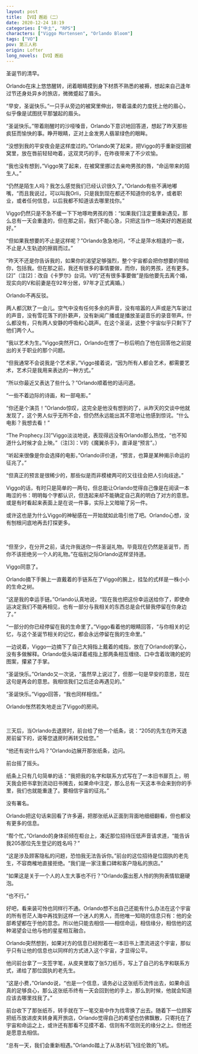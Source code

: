 ```yaml
---
layout: post
title: 【VO】邂逅（二）
date: 2020-12-24 18:19
categories: ["中土", "RPS"]
characters: ["Viggo Mortensen", "Orlando Bloom"]
tags: ["VO"]
pov: 第三人称
origin: Lofter
long_novels: 【VO】邂逅
---
```


圣诞节的清早。

Orlando在床上悠悠醒转，闭着眼睛摸到身下材质不熟悉的被褥，想起来自己逢年过节还身处异乡的旅店，微微蹙起了眉头。

“早安，圣诞快乐。”一只手从旁边的被窝里伸出，带着温柔的力度抚上他的眉心，似乎像是试图抚平那皱起的眉头。

“圣诞快乐。”带着刚醒时的沙哑嗓音，Orlando下意识地回答道，想起了昨天那些疯狂而愉快的事。睁开眼睛，正对上金发男人翡翠绿色的眼眸。

“没想到我的平安夜会是这样度过的。”Orlando笑了起来，把Viggo的手重新捉回被窝里，放在唇前轻轻吻着，这双灵巧的手，在昨夜带来了不少欢愉。

“我也没有想到，”Viggo笑了起来，在被窝里挪过去亲吻男孩的唇，“命运带来的陌生人。”

“仍然是陌生人吗？我怎么感觉我们已经认识很久了。”Orlando有些不满地嘟嘴，“而且我说过，可以叫我Orli，只是我到现在都还不知道你的名字，或者职业，或者任何信息，以后我都不知道该去哪里找你。”

Viggo仍然只是不急不缓一下下地啄吻男孩的唇：“如果我们注定要重新遇见，那么总有一天会重逢的，但在那之前，我们不能心急，只把这当作一场美好的邂逅就好。”

“但如果我想要的不止是这样呢？”Orlando急急地问，“不止是萍水相逢的一夜，不止是人生轨迹的擦肩而过。”

“昨天不还是你告诉我的，如果你的渴望足够强烈，整个宇宙都会把你想要的带给你，包括我。但在那之前，我还有很多的事情要做，而你，我的男孩，还有更多。[2]”（注[2]：改自《卡罗尔》台词。V的“还有很多事要做”是指他要先去离个婚，现实向的V和前妻是在92年分居，97年才正式离婚。）

Orlando不再反驳。

两人都沉默了一会儿。空气中没有任何多余的声音，没有喧嚣的人声或是汽车驶过的声音，没有雪花落下的扑簌声，没有新闻广播或是播放圣诞音乐的录音带声。什么都没有，只有两人安静的呼吸和心跳声。在这个圣诞，这整个宇宙似乎只剩下了他们两个人。

“我以艺术为生。”Viggo突然开口，Orlando在愣了一秒后明白了他在回答他之前提出的关于职业的那个问题。

“但我通常不会说我是个艺术家，”Viggo接着说，“因为所有人都会艺术，都需要艺术，艺术只是我用来表达的一种方式。”

“所以你最近又表达了些什么？”Orlando顺着他的话问道。

“一些不着边际的诗画，和一部电影。”

“你还是个演员！”Orlando惊叹，这完全是他没有想到的了，从昨天的交谈中他就发现了，这个男人似乎无所不会，但仍然永远能出其不意地让他感到惊诧。“什么电影？我想去看！”

“The Prophecy.[3]”Viggo淡淡地说，表现得远没有Orlando那么热忱，“也不知道什么时候才会上映。”（注[3]：V的《魔翼杀手》，直译是“预言”。）

“听起来很像是你会选择的电影，”Orlando评价道，“预言，也算是某种揭示命运的征兆了。”

“但真正的预言是很稀少的，那些似是而非模棱两可的又往往会把人引向歧途。”

Viggo的话，有时只是简单的一两句，但总能让Orlando觉得自己像是在阅读一本晦涩的书：明明每个字都认识，但连起来却不能确定自己真的明白了对方的意思。或是有时看起来表面上是在说一件事，实际上又暗喻了另一件。

或许这也是为什么Viggo的神秘感在一开始就如此吸引他了吧。Orlando心想，没有刨根问底地再去打探更多。

<br>

“但至少，在分开之前，请允许我送你一件圣诞礼物。毕竟现在仍然是圣诞节，而你不该拒绝另一个人的礼物。”在临别之际Orlando这样坚持道。

Viggo同意了。

Orlando摘下手腕上一直戴着的手链系在了Viggo的腕上，挂坠的式样是一株小小的生命之树。

“这是我的幸运手链。”Orlando认真地说，“现在我也把这份幸运送给你了，即使命运决定我们不能再相见，也有一部分与我相关的东西总是会代替我停留在你身边了。”

“一部分的你已经停留在我的生命里了。”Viggo看着他的眼睛回答，“与你相关的记忆，与这个圣诞节相关的记忆，都会永远停留在我的生命里。”

一边说着，Viggo一边摘下了自己大拇指上戴着的戒指，放在了Orlando的掌心，没有多做解释。Orlando低头端详着戒指上那两条相互缠绕、口中含着玫瑰的蛇的图案，攥紧了手掌。

“圣诞快乐。”Orlando又一次说，“虽然早上说过了，但那一句是早安的意思，现在这句是再会的意思。我相信我们之后还会再遇见的。”

“圣诞快乐。”Viggo回答，“我也同样相信。”

Orlando怅然若失地走出了Viggo的房间。

<br>

三天后，当Orlando去退房时，前台给了他一个纸条，说：“205的先生在昨天退房前留下的，说等您退房时再转交给您。”

“他还有说什么吗？”Orlando边展开那张纸条，边问。

前台摇了摇头。

纸条上只有几句简单的话：“我把我的名字和联系方式写在了一本旧书扉页上，明天我会把书拿到流动旧书摊去，如果命中注定，那么总有一天这本书会来到你的手里，我们也就能重逢了。要相信宇宙的征兆。”

没有署名。

Orlando把这句话来回看了许多遍，把那张纸从正面到背面地细细翻看，但也都没有更多的信息。

“帮个忙，”Orlando的身体前倾在柜台上，凑近那位招待压低声音请求道，“能告诉我205那位先生登记的姓名吗？”

“这是涉及顾客隐私的问题，恐怕我无法告诉你。”前台的这位招待是位固执的老先生，不容商榷地直接拒绝。“我们是一家注重口碑和客户隐私的旅店。”

“如果这是关于一个人的人生大事也不行？”Orlando露出惹人怜的狗狗表情软磨硬泡。

“也不行。”

好吧，看来装可怜也同样行不通。Orlando想不出自己还能有什么办法在这个宇宙的所有苍茫人海中再找到这样一个迷人的男人，而他唯一知晓的信息只有：他的全部希望都在于他的意念。所以他只能去相信——相信命运，相信缘分，相信他的这种渴望会让他与他的星星相互融合。

Orlando突然想到，如果对方的信息已经附着在一本旧书上漂流进这个宇宙，那似乎只有让他的信息也以同样的方式进入这个宇宙，才显得公平。

他问前台拿了一支签字笔，从皮夹里取了张5刀纸币，写上了自己的名字和联系方式，递给了那位固执的老先生。

“这是小费，”Orlando说，“也是一个信息，请务必让这张纸币流传出去，如果命运真的足够良心，那么这张纸币终有一天会回到他的手上，那么到时候，他就会知道应该去哪里找我了。”

前台收下了那张纸币，转手就在下一笔交易中作为找零换了出去。随着下一位顾客把纸币放进皮夹转身离开旅店，Orlando觉得自己的希望也仿佛飘散，只寄托在了宇宙和命运之上，或许还有那看不见摸不着、信则有不信则无的缘分之上。但他还是愿意去相信。

“总有一天，我们会重新相遇。”Orlando踏上了从洛杉矶飞往伦敦的飞机。
